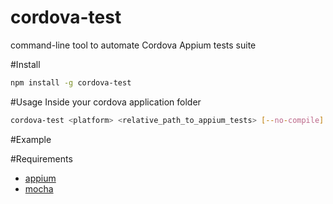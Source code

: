 # cordova-test
command-line tool to automate Cordova Appium tests suite

#Install
```bash
npm install -g cordova-test
```

#Usage
Inside your cordova application folder
```bash
cordova-test <platform> <relative_path_to_appium_tests> [--no-compile]
```

#Example


#Requirements
* [appium](https://github.com/appium/appium)
* [mocha](https://github.com/mochajs/mocha)
